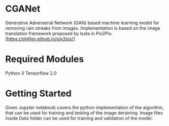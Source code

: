 # CGANet 
Generative Adverserial Network (GAN) based machine learning model for removing rain streaks from images. Implementation is based on the image translation framework proposed by Isola in Pix2Pix. [https://phillipi.github.io/pix2pix/]


# Required Modules
Python 3
Tensorflow 2.0


# Getting Started
Given Jupyter notebook covers the python implementation of the algorithm, that can be used for training and testing of the image deraining. Image files inside Data folder can be used for training and validation of the model. 
